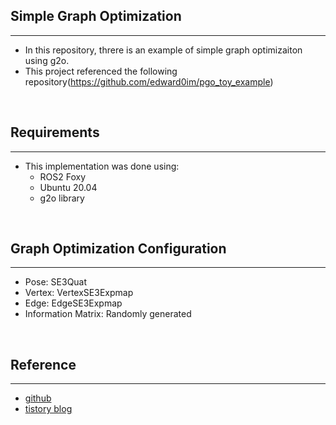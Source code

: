 ## Simple Graph Optimization
---
* In this repository, threre is an example of simple graph optimizaiton using g2o.
* This project referenced the following repository(https://github.com/edward0im/pgo_toy_example)

</br>

## Requirements
---
* This implementation was done using:
    * ROS2 Foxy
    * Ubuntu 20.04
    * g2o library

</br>

## Graph Optimization Configuration
---
* Pose: SE3Quat
* Vertex: VertexSE3Expmap
* Edge: EdgeSE3Expmap
* Information Matrix: Randomly generated

</br>

## Reference
--- 
* [github](https://github.com/edward0im/pgo_toy_example)
* [tistory blog](https://edward0im.github.io/engineering/2020/09/08/pose-graph-optimization/)
